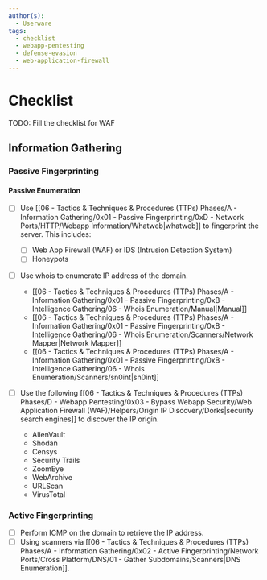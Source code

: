 ```yaml
---
author(s):
  - Userware
tags:
  - checklist
  - webapp-pentesting
  - defense-evasion
  - web-application-firewall
---
```

# Checklist

TODO: Fill the checklist for WAF

## Information Gathering

### Passive Fingerprinting

#### Passive Enumeration

- [ ] Use [[06 - Tactics & Techniques & Procedures (TTPs) Phases/A - Information Gathering/0x01 - Passive Fingerprinting/0xD - Network Ports/HTTP/Webapp Information/Whatweb|whatweb]] to fingerprint the server. This includes:
	- [ ] Web App Firewall (WAF) or IDS (Intrusion Detection System)
	- [ ] Honeypots
- [ ] Use whois to enumerate IP address of the domain.
	- [[06 - Tactics & Techniques & Procedures (TTPs) Phases/A - Information Gathering/0x01 - Passive Fingerprinting/0xB - Intelligence Gathering/06 - Whois Enumeration/Manual|Manual]]
	- [[06 - Tactics & Techniques & Procedures (TTPs) Phases/A - Information Gathering/0x01 - Passive Fingerprinting/0xB - Intelligence Gathering/06 - Whois Enumeration/Scanners/Network Mapper|Network Mapper]]
	- [[06 - Tactics & Techniques & Procedures (TTPs) Phases/A - Information Gathering/0x01 - Passive Fingerprinting/0xB - Intelligence Gathering/06 - Whois Enumeration/Scanners/sn0int|sn0int]]

- [ ] Use the following [[06 - Tactics & Techniques & Procedures (TTPs) Phases/D - Webapp Pentesting/0x03 - Bypass Webapp Security/Web Application Firewall (WAF)/Helpers/Origin IP Discovery/Dorks|security search engines]] to discover the IP origin.
	- AlienVault
	- Shodan
	- Censys
	- Security Trails
	- ZoomEye
	- WebArchive
	- URLScan
	- VirusTotal

### Active Fingerprinting

- [ ] Perform ICMP on the domain to retrieve the IP address.
- [ ] Using scanners via [[06 - Tactics & Techniques & Procedures (TTPs) Phases/A - Information Gathering/0x02 - Active Fingerprinting/Network Ports/Cross Platform/DNS/01 - Gather Subdomains/Scanners|DNS Enumeration]].